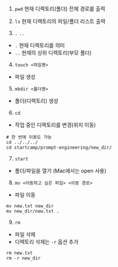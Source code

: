 1. `pwd`
현재 디렉토리(폴더) 전체 경로를 출력

2. `ls`
현재 디렉토리의 파일/폴더 리스트 출력

3. `.` `..`
- `.` 현재 디렉토리를 의미
- `..` 현재의 상위 디렉토리(부모 폴더)

4. `touch <파일명>`
- 파일 생성

5. `mkdir <폴더명>`
- 폴더(디렉토리) 생성

6. `cd`
- 작업 중인 디렉토리를 변경(위치 이동)
```
# 한 번에 이동도 가능
cd ../../../
cd startcamp/prompt-engineering/new_dir/
```

7. `start`
- 폴더/파일을 열기 (Mac에서는 open 사용)

8. `mv <이동하고 싶은 파일> <이동 경로>`
- 파일 이동
```
mv new.txt new_dir
mv new_dir/new.txt .
```

9. `rm`
- 파일 삭제
- 디렉토리 삭제는 `-r` 옵션 추가
```
rm new.txt
rm -r new_dir
```
